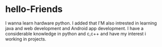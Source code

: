 # hello-Friends
I wanna learn hardware python.
I added that I'M also intrested in learning java and web development and Android app development.
I have a considerable knowledge in python and c,c++ and have my interest i working in projects.
